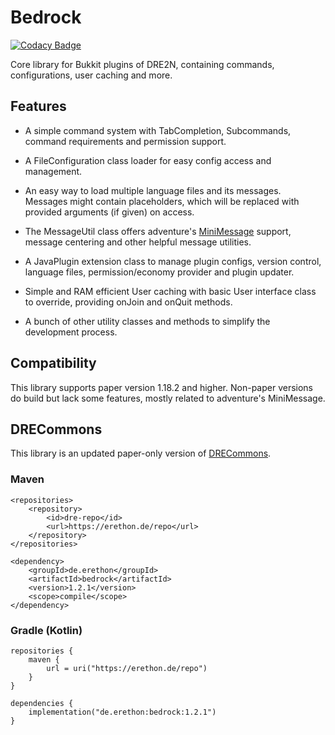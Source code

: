 # Bedrock

[![Codacy Badge](https://api.codacy.com/project/badge/Grade/158b774a4d4b4a7a9368af58f96d5dd9)](https://app.codacy.com/gh/DRE2N/Bedrock?utm_source=github.com&utm_medium=referral&utm_content=DRE2N/Bedrock&utm_campaign=Badge_Grade_Settings)

Core library for Bukkit plugins of DRE2N, containing commands, configurations, user caching and more.

## Features

- A simple command system with TabCompletion, Subcommands, command requirements and permission support.

- A FileConfiguration class loader for easy config access and management.

- An easy way to load multiple language files and its messages. Messages might contain placeholders,
  which will be replaced with provided arguments (if given) on access.

- The MessageUtil class offers adventure's [MiniMessage](https://github.com/KyoriPowered/adventure) support,
  message centering and other helpful message utilities.

- A JavaPlugin extension class to manage plugin configs, version control, language files, permission/economy
  provider and plugin updater.

- Simple and RAM efficient User caching with basic User interface class to override, providing onJoin and
  onQuit methods.

- A bunch of other utility classes and methods to simplify the development process.

## Compatibility

This library supports paper version 1.18.2 and higher. Non-paper versions do build but lack some features,
mostly related to adventure's MiniMessage.

## DRECommons

This library is an updated paper-only version of [DRECommons](https://github.com/DRE2N/DRECommons).

### Maven

```
<repositories>
    <repository>
        <id>dre-repo</id>
        <url>https://erethon.de/repo</url>
    </repository>
</repositories>

<dependency>
    <groupId>de.erethon</groupId>
    <artifactId>bedrock</artifactId>
    <version>1.2.1</version>
    <scope>compile</scope>
</dependency>
```

### Gradle (Kotlin)

```
repositories {
    maven {
        url = uri("https://erethon.de/repo")
    }
}

dependencies {
    implementation("de.erethon:bedrock:1.2.1")
}
```